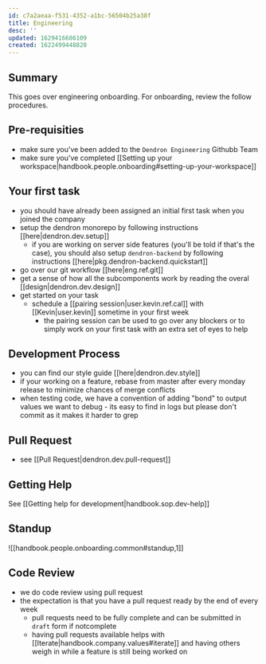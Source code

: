 ```yaml
---
id: c7a2aeaa-f531-4352-a1bc-56504b25a38f
title: Engineering
desc: ''
updated: 1629416686109
created: 1622499448820
---
```

## Summary

This goes over engineering onboarding. For onboarding, review the follow procedures.

## Pre-requisities

- make sure you've been added to the `Dendron Engineering` Githubb Team
- make sure you've completed [[Setting up your workspace|handbook.people.onboarding#setting-up-your-workspace]]

## Your first task

- you should have already been assigned an initial first task when you joined the company 
- setup the dendron monorepo by following instructions [[here|dendron.dev.setup]]
  - if you are working on server side features (you'll be told if that's the case), you should also setup `dendron-backend` by following instructions [[here|pkg.dendron-backend.quickstart]]
- go over our git workflow [[here|eng.ref.git]]
- get a sense of how all the subcomponents work by reading the overal [[design|dendron.dev.design]]
- get started on your task 
  - schedule a [[pairing session|user.kevin.ref.cal]] with [[Kevin|user.kevin]] sometime in your first week
    - the pairing session can be used to go over any blockers or to simply work on your first task with an extra set of eyes to help

## Development Process

- you can find our style guide [[here|dendron.dev.style]]
- if your working on a feature, rebase from master after every monday release to minimize chances of merge conflicts
- when testing code, we have a convention of adding "bond" to output values we want to debug - its easy to find in logs but please don't commit as it makes it harder to grep

## Pull Request
- see [[Pull Request|dendron.dev.pull-request]]

## Getting Help

See [[Getting help for development|handbook.sop.dev-help]]

## Standup
![[handbook.people.onboarding.common#standup,1]]

## Code Review

- we do code review using pull request
- the expectation is that you have a pull request ready by the end of every week
  - pull requests need to be fully complete and can be submitted in `draft` form if notcomplete
  - having pull requests available helps with [[Iterate|handbook.company.values#iterate]] and having others weigh in while a feature is still being worked on

